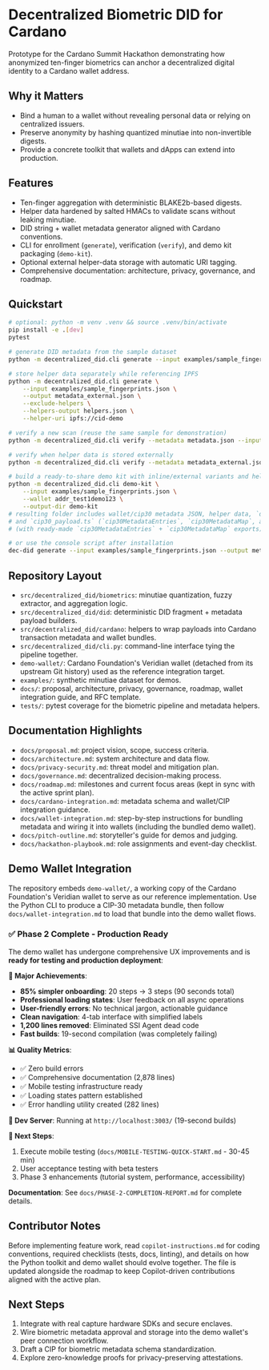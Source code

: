 # Decentralized Biometric DID for Cardano

Prototype for the Cardano Summit Hackathon demonstrating how anonymized ten-finger biometrics can anchor a decentralized digital identity to a Cardano wallet address.

## Why it Matters
- Bind a human to a wallet without revealing personal data or relying on centralized issuers.
- Preserve anonymity by hashing quantized minutiae into non-invertible digests.
- Provide a concrete toolkit that wallets and dApps can extend into production.

## Features
- Ten-finger aggregation with deterministic BLAKE2b-based digests.
- Helper data hardened by salted HMACs to validate scans without leaking minutiae.
- DID string + wallet metadata generator aligned with Cardano conventions.
- CLI for enrollment (`generate`), verification (`verify`), and demo kit packaging (`demo-kit`).
- Optional external helper-data storage with automatic URI tagging.
- Comprehensive documentation: architecture, privacy, governance, and roadmap.

## Quickstart
```bash
# optional: python -m venv .venv && source .venv/bin/activate
pip install -e .[dev]
pytest

# generate DID metadata from the sample dataset
python -m decentralized_did.cli generate --input examples/sample_fingerprints.json --output metadata.json

# store helper data separately while referencing IPFS
python -m decentralized_did.cli generate \
	--input examples/sample_fingerprints.json \
	--output metadata_external.json \
	--exclude-helpers \
	--helpers-output helpers.json \
	--helper-uri ipfs://cid-demo

# verify a new scan (reuse the same sample for demonstration)
python -m decentralized_did.cli verify --metadata metadata.json --input examples/sample_fingerprints.json

# verify when helper data is stored externally
python -m decentralized_did.cli verify --metadata metadata_external.json --input examples/sample_fingerprints.json --helpers helpers.json

# build a ready-to-share demo kit with inline/external variants and helper data
python -m decentralized_did.cli demo-kit \
	--input examples/sample_fingerprints.json \
	--wallet addr_test1demo123 \
	--output-dir demo-kit
# resulting folder includes wallet/cip30 metadata JSON, helper data, `demo_summary.{txt,json}`,
# and `cip30_payload.ts` (`cip30MetadataEntries`, `cip30MetadataMap`, and `helperData` exports for dApps)
# (with ready-made `cip30MetadataEntries` + `cip30MetadataMap` exports)

# or use the console script after installation
dec-did generate --input examples/sample_fingerprints.json --output metadata.json --quiet
```

## Repository Layout
- `src/decentralized_did/biometrics`: minutiae quantization, fuzzy extractor, and aggregation logic.
- `src/decentralized_did/did`: deterministic DID fragment + metadata payload builders.
- `src/decentralized_did/cardano`: helpers to wrap payloads into Cardano transaction metadata and wallet bundles.
- `src/decentralized_did/cli.py`: command-line interface tying the pipeline together.
- `demo-wallet/`: Cardano Foundation's Veridian wallet (detached from its upstream Git history) used as the reference integration target.
- `examples/`: synthetic minutiae dataset for demos.
- `docs/`: proposal, architecture, privacy, governance, roadmap, wallet integration guide, and RFC template.
- `tests/`: pytest coverage for the biometric pipeline and metadata helpers.

## Documentation Highlights
- `docs/proposal.md`: project vision, scope, success criteria.
- `docs/architecture.md`: system architecture and data flow.
- `docs/privacy-security.md`: threat model and mitigation plan.
- `docs/governance.md`: decentralized decision-making process.
- `docs/roadmap.md`: milestones and current focus areas (kept in sync with the active sprint plan).
- `docs/cardano-integration.md`: metadata schema and wallet/CIP integration guidance.
- `docs/wallet-integration.md`: step-by-step instructions for bundling metadata and wiring it into wallets (including the bundled demo wallet).
- `docs/pitch-outline.md`: storyteller's guide for demos and judging.
- `docs/hackathon-playbook.md`: role assignments and event-day checklist.

## Demo Wallet Integration

The repository embeds `demo-wallet/`, a working copy of the Cardano Foundation's Veridian wallet to serve as our reference implementation. Use the Python CLI to produce a CIP-30 metadata bundle, then follow `docs/wallet-integration.md` to load that bundle into the demo wallet flows.

### ✅ Phase 2 Complete - Production Ready

The demo wallet has undergone comprehensive UX improvements and is **ready for testing and production deployment**:

**🎉 Major Achievements**:
- **85% simpler onboarding**: 20 steps → 3 steps (90 seconds total)
- **Professional loading states**: User feedback on all async operations
- **User-friendly errors**: No technical jargon, actionable guidance
- **Clean navigation**: 4-tab interface with simplified labels
- **1,200 lines removed**: Eliminated SSI Agent dead code
- **Fast builds**: 19-second compilation (was completely failing)

**📊 Quality Metrics**:
- ✅ Zero build errors
- ✅ Comprehensive documentation (2,878 lines)
- ✅ Mobile testing infrastructure ready
- ✅ Loading states pattern established
- ✅ Error handling utility created (282 lines)

**🚀 Dev Server**: Running at `http://localhost:3003/` (19-second builds)

**📱 Next Steps**:
1. Execute mobile testing (`docs/MOBILE-TESTING-QUICK-START.md` - 30-45 min)
2. User acceptance testing with beta testers
3. Phase 3 enhancements (tutorial system, performance, accessibility)

**Documentation**: See `docs/PHASE-2-COMPLETION-REPORT.md` for complete details.

## Contributor Notes

Before implementing feature work, read `copilot-instructions.md` for coding conventions, required checklists (tests, docs, linting), and details on how the Python toolkit and demo wallet should evolve together. The file is updated alongside the roadmap to keep Copilot-driven contributions aligned with the active plan.

## Next Steps
1. Integrate with real capture hardware SDKs and secure enclaves.
2. Wire biometric metadata approval and storage into the demo wallet's peer connection workflow.
3. Draft a CIP for biometric metadata schema standardization.
4. Explore zero-knowledge proofs for privacy-preserving attestations.
